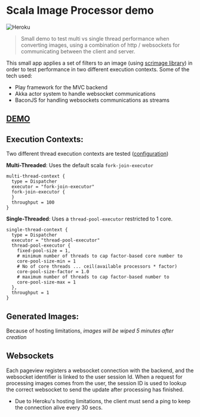 Scala Image Processor demo
==========================

![Heroku](http://heroku-badge.herokuapp.com/?app=scala-image-processor&style=flat) 

> Small demo to test multi vs single thread performance when converting images, using a combination of http / websockets for communicating between the client and server.

This small app applies a set of filters to an image (using [scrimage library](https://github.com/sksamuel/scrimage)) in order to test performance in two different execution contexts. 
Some of the tech used:

- Play framework for the MVC backend 
- Akka actor system to handle websocket communications
- BaconJS for handling websockets communications as streams

## [DEMO](http://scala-image-processor.herokuapp.com/)

## Execution Contexts:

Two different thread execution contexts are tested ([configuration](./conf/application.conf))

**Multi-Threaded**: Uses the default scala `fork-join-executor`  

```
multi-thread-context {
  type = Dispatcher
  executor = "fork-join-executor"
  fork-join-executor {
  }
  throughput = 100
}
```

**Single-Threaded**: Uses a `thread-pool-executor` restricted to 1 core.  

```
single-thread-context {
  type = Dispatcher
  executor = "thread-pool-executor"
  thread-pool-executor {
    fixed-pool-size = 1,
    # minimum number of threads to cap factor-based core number to
    core-pool-size-min = 1
    # No of core threads ... ceil(available processors * factor)
    core-pool-size-factor = 1.0
    # maximum number of threads to cap factor-based number to
    core-pool-size-max = 1
  },
  throughput = 1
}
```


## Generated Images:

Because of hosting limitations, *images will be wiped 5 minutes after creation*

## Websockets

Each pageview registers a websocket connection with the backend, and the websocket identifier is linked to the user session Id. When a request for processing images comes from the user,
the session ID is used to lookup the correct websocket to send the update after processing has finished. 

- Due to Heroku's hosting limitations, the client must send a ping to keep the connection alive every 30 secs.


